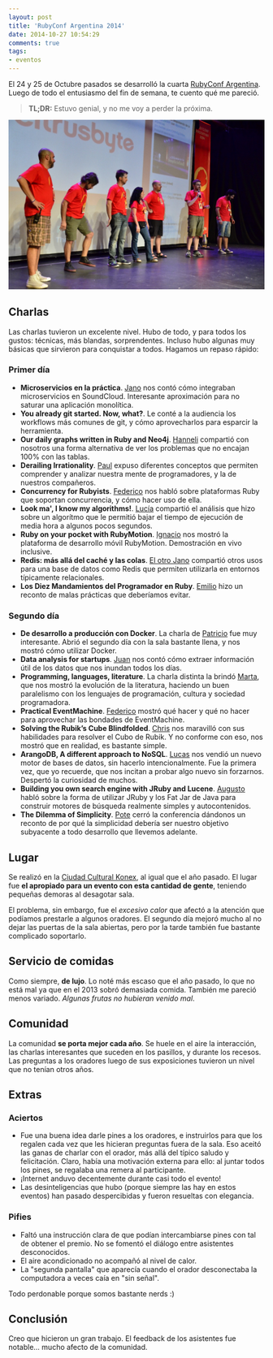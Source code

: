 ```yaml
---
layout: post
title: 'RubyConf Argentina 2014'
date: 2014-10-27 10:54:29
comments: true
tags:
- eventos
---
```


El 24 y 25 de Octubre pasados se desarrolló la cuarta [RubyConf Argentina][rubyconf]. Luego de todo el entusiasmo del fin de semana, te cuento qué me pareció.

> **TL;DR:** Estuvo genial, y no me voy a perder la próxima.

![El equipo de RubyConf Argentina 2014](../img/rubyconfar2014.jpg)

## Charlas

Las charlas tuvieron un excelente nivel. Hubo de todo, y para todos los gustos: técnicas, más blandas, sorprendentes. Incluso hubo algunas muy básicas que sirvieron para conquistar a todos. Hagamos un repaso rápido:

### Primer día

* **Microservicios en la práctica**. [Jano][jano] nos contó cómo integraban microservicios en SoundCloud. Interesante aproximación para no saturar una aplicación monolítica.
* **You already git started. Now, what?**. Le conté a la audiencia los workflows más comunes de git, y cómo aprovecharlos para esparcir la herramienta.
* **Our daily graphs written in Ruby and Neo4j**. [Hanneli][hannelita] compartió con nosotros una forma alternativa de ver los problemas que no encajan 100% con las tablas.
* **Derailing Irrationality**. [Paul][paul] expuso diferentes conceptos que permiten comprender y analizar nuestra mente de programadores, y la de nuestros compañeros.
* **Concurrency for Rubyists**. [Federico][federico] nos habló sobre plataformas Ruby que soportan concurrencia, y cómo hacer uso de ella.
* **Look ma', I know my algorithms!**. [Lucía][lucia] compartió el análisis que hizo sobre un algorítmo que le permitió bajar el tiempo de ejecución de media hora a algunos pocos segundos.
* **Ruby on your pocket with RubyMotion**. [Ignacio][ignacio] nos mostró la plataforma de desarrollo móvil RubyMotion. Demostración en vivo inclusive.
* **Redis: más allá del caché y las colas**. [El otro Jano][janowski] compartió otros usos para una base de datos como Redis que permiten utilizarla en entornos típicamente relacionales.
* **Los Diez Mandamientos del Programador en Ruby**. [Emilio][emilio] hizo un reconto de malas prácticas que deberíamos evitar.

### Segundo día

* **De desarrollo a producción con Docker**. La charla de [Patricio][patricio] fue muy interesante. Abrió el segundo día con la sala bastante llena, y nos mostró cómo utilizar Docker.
* **Data analysis for startups**. [Juan][juan] nos contó cómo extraer información útil de los datos que nos inundan todos los días.
* **Programming, languages, literature**. La charla distinta la brindó [Marta][marta], que nos mostró la evolución de la literatura, haciendo un buen paralelismo con los lenguajes de programación, cultura y sociedad programadora.
* **Practical EventMachine**. [Federico][bulnes] mostró qué hacer y qué no hacer para aprovechar las bondades de EventMachine.
* **Solving the Rubik’s Cube Blindfolded**. [Chris][chris] nos maravilló con sus habilidades para resolver el Cubo de Rubik. Y no conforme con eso, nos mostró que en realidad, es bastante simple.
* **ArangoDB, A different approach to NoSQL**. [Lucas][lucas] nos vendió un nuevo motor de bases de datos, sin hacerlo intencionalmente. Fue la primera vez, que yo recuerde, que nos incitan a probar algo nuevo sin forzarnos. Despertó la curiosidad de muchos.
* **Building you own search engine with JRuby and Lucene**. [Augusto][augusto] habló sobre la forma de utilizar JRuby y los Fat Jar de Java para construir motores de búsqueda realmente simples y autocontenidos.
* **The Dilemma of Simplicity**. [Pote][poteland] cerró la conferencia dándonos un reconto de por qué la simplicidad debería ser nuestro objetivo subyacente a todo desarrollo que llevemos adelante.

## Lugar

Se realizó en la [Ciudad Cultural Konex][konex], al igual que el año pasado. El lugar fue **el apropiado para un evento con esta cantidad de gente**, teniendo pequeñas demoras al desagotar sala.

El problema, sin embargo, fue el *excesivo calor* que afectó a la atención que podíamos prestarle a algunos oradores. El segundo día mejoró mucho al no dejar las puertas de la sala abiertas, pero por la tarde también fue bastante complicado soportarlo.

## Servicio de comidas

Como siempre, **de lujo**. Lo noté más escaso que el año pasado, lo que no está mal ya que en el 2013 sobró demasiada comida. También me pareció menos variado. *Algunas frutas no hubieran venido mal*.

## Comunidad

La comunidad **se porta mejor cada año**. Se huele en el aire la interacción, las charlas interesantes que suceden en los pasillos, y durante los recesos. Las preguntas a los oradores luego de sus exposiciones tuvieron un nivel que no tenían otros años.

## Extras

### Aciertos

* Fue una buena idea darle pines a los oradores, e instruirlos para que los regalen cada vez que les hicieran preguntas fuera de la sala. Eso aceitó las ganas de charlar con el orador, más allá del típico saludo y felicitación. Claro, había una motivación externa para ello: al juntar todos los pines, se regalaba una remera al participante.
* ¡Internet anduvo decentemente durante casi todo el evento!
* Las desinteligencias que hubo (porque siempre las hay en estos eventos) han pasado despercibidas y fueron resueltas con elegancia.

### Pifies

* Faltó una instrucción clara de que podían intercambiarse pines con tal de obtener el premio. No se fomentó el diálogo entre asistentes desconocidos.
* El aire acondicionado no acompañó al nivel de calor.
* La "segunda pantalla" que aparecía cuando el orador desconectaba la computadora a veces caía en "sin señal".

Todo perdonable porque somos bastante nerds :)

## Conclusión

Creo que hicieron un gran trabajo. El feedback de los asistentes fue notable... mucho afecto de la comunidad.

[rubyconf]: http://rubyconfargentina.org/index_es.html
[jano]: https://twitter.com/janogonzalez
[hannelita]: https://twitter.com/hannelita
[federico]: https://twitter.com/unbalancedparen
[ignacio]: https://twitter.com/ijpiantanida
[janowski]: https://twitter.com/djanowski
[emilio]: https://twitter.com/egutter
[lucia]: https://twitter.com/raviolicode
[paul]: https://twitter.com/paulcsmith
[patricio]: https://twitter.com/pbruna
[juan]: https://twitter.com/jbarreneche
[marta]: https://twitter.com/a_meba
[bulnes]: https://twitter.com/febuiles
[chris]: https://twitter.com/chrishunt
[lucas]: https://twitter.com/moonbeamlabs
[augusto]: https://twitter.com/abecciu
[poteland]: https://twitter.com/poteland

[konex]: http://www.ciudadculturalkonex.org/